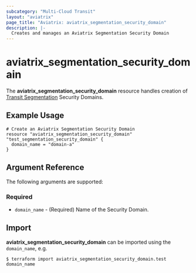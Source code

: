 ```yaml
---
subcategory: "Multi-Cloud Transit"
layout: "aviatrix"
page_title: "Aviatrix: aviatrix_segmentation_security_domain"
description: |-
  Creates and manages an Aviatrix Segmentation Security Domain
---
```


# aviatrix_segmentation_security_domain

The **aviatrix_segmentation_security_domain** resource handles creation of [Transit Segmentation](https://docs.aviatrix.com/HowTos/transit_segmentation_faq.html) Security Domains.

## Example Usage

```hcl
# Create an Aviatrix Segmentation Security Domain
resource "aviatrix_segmentation_security_domain" "test_segmentation_security_domain" {
  domain_name = "domain-a"
}
```

## Argument Reference

The following arguments are supported:

### Required

* `domain_name` - (Required) Name of the Security Domain.

## Import

**aviatrix_segmentation_security_domain** can be imported using the `domain_name`, e.g.

```
$ terraform import aviatrix_segmentation_security_domain.test domain_name
```
